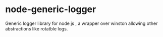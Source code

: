 # node-generic-logger
Generic logger library for node js , a wrapper over winston allowing other abstractions like rotatble logs.
